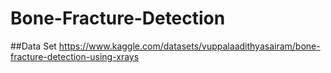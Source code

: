 # Bone-Fracture-Detection
##Data Set
https://www.kaggle.com/datasets/vuppalaadithyasairam/bone-fracture-detection-using-xrays
